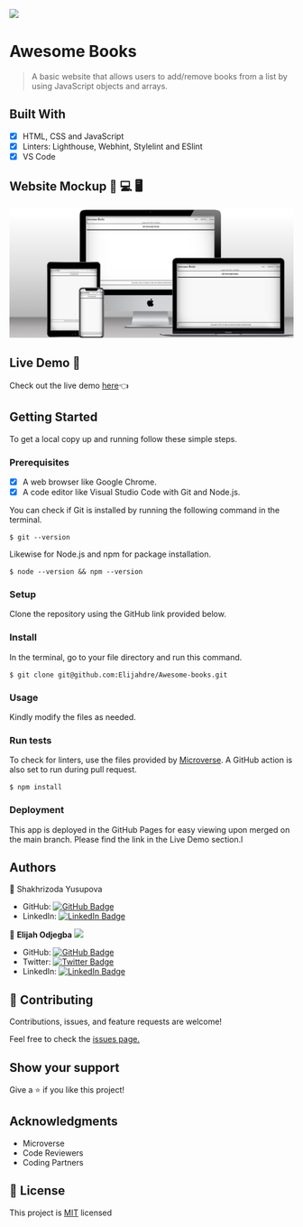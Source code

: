 ![](https://img.shields.io/badge/Microverse-blueviolet)

# Awesome Books

> A basic website that allows users to add/remove books from a list by using JavaScript objects and arrays.

## Built With

- [x] HTML, CSS and JavaScript
- [x] Linters: Lighthouse, Webhint, Stylelint and ESlint
- [x] VS Code

## Website Mockup 📱 💻 🖥️
![all-devices-black](Awesome-books-mockup.png)

## Live Demo 🔗

Check out the live demo [here](https://elijahdre.github.io/Awesome-books/)👈

## Getting Started

To get a local copy up and running follow these simple steps.

### Prerequisites

- [x] A web browser like Google Chrome.
- [x] A code editor like Visual Studio Code with Git and Node.js.

You can check if Git is installed by running the following command in the terminal.
```
$ git --version
```

Likewise for Node.js and npm for package installation.
```
$ node --version && npm --version
```

### Setup

Clone the repository using the GitHub link provided below.

### Install

In the terminal, go to your file directory and run this command.

```
$ git clone git@github.com:Elijahdre/Awesome-books.git
```

### Usage

Kindly modify the files as needed.

### Run tests

To check for linters, use the files provided by [Microverse](https://github.com/microverseinc/linters-config). A GitHub action is also set to run during pull request.
```
$ npm install
```

### Deployment

This app is deployed in the GitHub Pages for easy viewing upon merged on the main branch.
Please find the link in the Live Demo section.l

## Authors

👤 Shakhrizoda Yusupova
- GitHub: [![GitHub Badge](https://img.shields.io/badge/-shyusu4-white?logo=GitHub&logoColor=181717&style=plastic)](https://github.com/shyusu4)
- LinkedIn: [![LinkedIn Badge](https://img.shields.io/badge/-Shakhrizoda--Yusupova-white?logo=LinkedIn&logoColor=0A66C2&style=plastic)](https://www.linkedin.com/in/shakhrizoda-yusupova-789253229/?originalSubdomain=uz)



👤 **Elijah Odjegba** <img src="https://emojis.slackmojis.com/emojis/images/1531849430/4246/blob-sunglasses.gif?1531849430" width="20"/>

  - GitHub: [![GitHub Badge](https://img.shields.io/badge/-Elijahdre-white?logo=GitHub&logoColor=181717&style=plastic)](https://github.com/Elijahdre)
  - Twitter: [![Twitter Badge](https://img.shields.io/badge/-kingglijah-white?logo=Twitter&logoColor=1DA1F2&style=plastic)](https://twitter.com/kingglijah)
  - LinkedIn: [![LinkedIn Badge](https://img.shields.io/badge/-Elijah--Odjegba-white?logo=LinkedIn&logoColor=0A66C2&style=plastic)](https://www.linkedin.com/in/elijah-odjegba/)


## 🤝 Contributing

Contributions, issues, and feature requests are welcome!

Feel free to check the [issues page.](https://github.com/Elijahdre/Awesome-books/issues)

## Show your support

Give a ⭐️ if you like this project!

## Acknowledgments

- Microverse
- Code Reviewers
- Coding Partners

## 📝 License

This project is [MIT](./MIT.md) licensed
